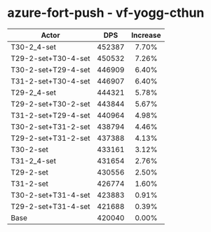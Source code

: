 # azure-fort-push - vf-yogg-cthun
| Actor | DPS | Increase |
|---|:---:|:---:|
|T30-2_4-set|452387|7.70%|
|T29-2-set+T30-4-set|450532|7.26%|
|T30-2-set+T29-4-set|446909|6.40%|
|T31-2-set+T30-4-set|446907|6.40%|
|T29-2_4-set|444321|5.78%|
|T29-2-set+T30-2-set|443844|5.67%|
|T31-2-set+T29-4-set|440964|4.98%|
|T30-2-set+T31-2-set|438794|4.46%|
|T29-2-set+T31-2-set|437388|4.13%|
|T30-2-set|433161|3.12%|
|T31-2_4-set|431654|2.76%|
|T29-2-set|430556|2.50%|
|T31-2-set|426774|1.60%|
|T30-2-set+T31-4-set|423883|0.91%|
|T29-2-set+T31-4-set|421688|0.39%|
|Base|420040|0.00%|
